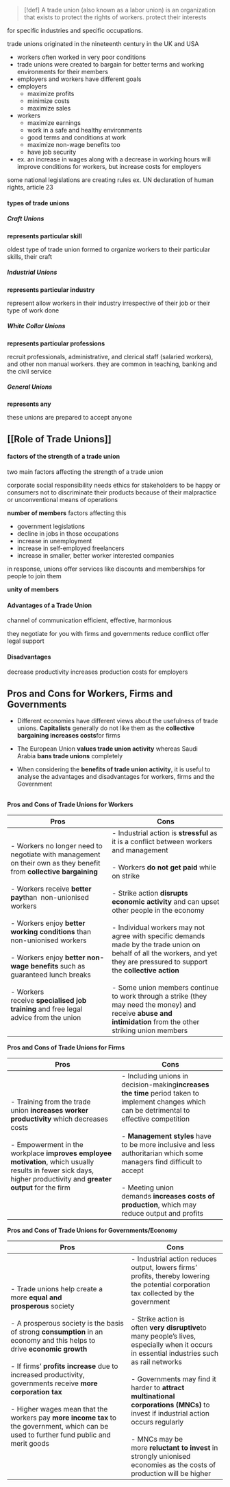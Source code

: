>[!def] A trade union (also known as a labor union)
is an organization that exists to protect the rights of workers. protect their interests


for specific industries and specific occupations.

trade unions originated in the nineteenth century in the UK and USA
- workers often worked in very poor conditions
- trade unions were created to bargain for better terms and working environments for their members
- employers and workers have different goals
- employers
	- maximize profits
	- minimize costs
	- maximize sales
- workers
	- maximize earnings
	- work in a safe and healthy environments
	- good terms and conditions at work
	- maximize non-wage benefits too
	- have job security
- ex. an increase in wages along with a decrease in working hours will improve conditions for workers, but increase costs for employers

some national legislations are creating rules
ex. UN declaration of human rights, article 23


#### types of trade unions
##### Craft Unions
**represents particular skill**

oldest type of trade union
formed to organize workers to their particular skills, their craft


##### Industrial Unions
**represents particular industry**

represent allow workers in their industry irrespective of their job or their type of work done

##### White Collar Unions
**represents particular professions**

recruit professionals, administrative, and clerical staff (salaried workers), and other non manual workers. they are common in teaching, banking and the civil service


##### General Unions
**represents any**

these unions are prepared to accept anyone


## [[Role of Trade Unions]]



#### factors of the strength of a trade union
two main factors affecting the strength of a trade union

corporate social responsibility
needs ethics for stakeholders to be happy or consumers not to discriminate their products because of their malpractice or unconventional means of operations

**number of members**
factors affecting this
- government legislations
- decline in jobs in those occupations
- increase in unemployment
- increase in self-employed freelancers
- increase in smaller, better worker interested companies

in response, unions offer services like discounts and memberships for people to join them

**unity of members**




#### Advantages of a Trade Union
channel of communication
efficient, effective, harmonious

they negotiate for you
with firms and governments
reduce conflict
offer legal support



#### Disadvantages
decrease productivity
increases production costs for employers


## Pros and Cons for Workers, Firms and Governments

- Different economies have different views about the usefulness of trade unions. **Capitalists** generally do not like them as the **collective bargaining increases costs**for firms
    
- The European Union **values trade union activity** whereas Saudi Arabia **bans trade unions** completely
    
- When considering the **benefits of trade union activity**, it is useful to analyse the advantages and disadvantages for workers, firms and the Government  
     
    

**Pros and Cons of Trade Unions for Workers**

|**Pros**|**Cons**|
|---|---|
|- Workers no longer need to negotiate with management on their own as they benefit from **collective bargaining**<br>    <br>- Workers receive **better pay**than  non-unionised workers<br>    <br>- Workers enjoy **better working conditions** than non-unionised workers<br>    <br>- Workers enjoy **better non-wage benefits** such as guaranteed lunch breaks<br>    <br>- Workers receive **specialised job training** and free legal advice from the union|- Industrial action is **stressful** as it is a conflict between workers and management<br>    <br>- Workers **do not get paid** while on strike<br>    <br>- Strike action **disrupts economic activity** and can upset other people in the economy<br>    <br>- Individual workers may not agree with specific demands made by the trade union on behalf of all the workers, and yet they are pressured to support the **collective action**<br>    <br>- Some union members continue to work through a strike (they may need the money) and receive **abuse and intimidation** from the other striking union members|

**Pros and Cons of Trade Unions for Firms**

|**Pros**|**Cons**|
|---|---|
|- Training from the trade union **increases worker productivity** which decreases costs<br>    <br>- Empowerment in the workplace **improves employee motivation**, which usually results in fewer sick days, higher productivity and **greater output** for the firm|- Including unions in decision-making**increases the time** period taken to implement changes which can be detrimental to effective competition<br>    <br>- **Management styles** have to be more inclusive and less authoritarian which some managers find difficult to accept<br>    <br>- Meeting union demands **increases costs of production**, which may reduce output and profits|

**Pros and Cons of Trade Unions for Governments/Economy**

| **Pros**                                                                                                                                                                                                                                                                                                                                                                                                                                                                          | **Cons**                                                                                                                                                                                                                                                                                                                                                                                                                                                                                                                                                                  |
| --------------------------------------------------------------------------------------------------------------------------------------------------------------------------------------------------------------------------------------------------------------------------------------------------------------------------------------------------------------------------------------------------------------------------------------------------------------------------------- | ------------------------------------------------------------------------------------------------------------------------------------------------------------------------------------------------------------------------------------------------------------------------------------------------------------------------------------------------------------------------------------------------------------------------------------------------------------------------------------------------------------------------------------------------------------------------- |
| - Trade unions help create a more **equal and prosperous** society<br>    <br>- A prosperous society is the basis of strong **consumption** in an economy and this helps to drive **economic growth**<br>    <br>- If firms’ **profits increase** due to increased productivity, governments receive **more corporation tax**<br>    <br>- Higher wages mean that the workers pay **more income tax** to the government, which can be used to further fund public and merit goods | - Industrial action reduces output, lowers firms’ profits, thereby lowering the potential corporation tax collected by the government<br>    <br>- Strike action is often **very disruptive**to many people’s lives, especially when it occurs in essential industries such as rail networks<br>    <br>- Governments may find it harder to **attract multinational corporations (MNCs)** to invest if industrial action occurs regularly<br>    <br>- MNCs may be more **reluctant to invest** in strongly unionised economies as the costs of production will be higher |
 